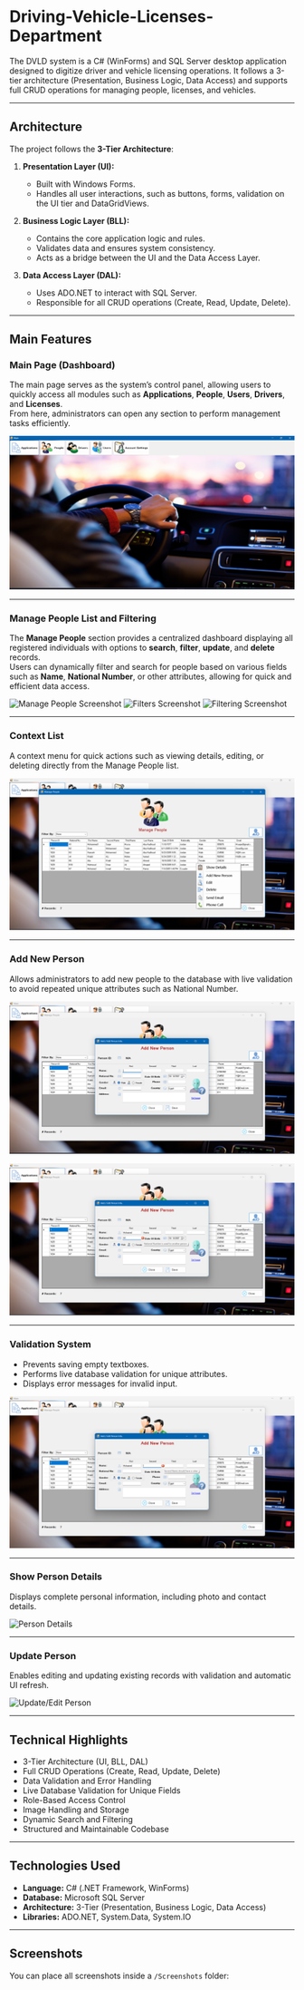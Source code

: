 # Driving-Vehicle-Licenses-Department
The DVLD system is a C# (WinForms) and SQL Server desktop application designed to digitize driver and vehicle licensing operations. It follows a 3-tier architecture (Presentation, Business Logic, Data Access) and supports full CRUD operations for managing people, licenses, and vehicles.

---

## Architecture

The project follows the **3-Tier Architecture**:

1. **Presentation Layer (UI):**
   - Built with Windows Forms.
   - Handles all user interactions, such as buttons, forms, validation on the UI tier and DataGridViews.

2. **Business Logic Layer (BLL):**
   - Contains the core application logic and rules.
   - Validates data and ensures system consistency.
   - Acts as a bridge between the UI and the Data Access Layer.

3. **Data Access Layer (DAL):**
   - Uses ADO.NET to interact with SQL Server.
   - Responsible for all CRUD operations (Create, Read, Update, Delete).

---

## Main Features

### Main Page (Dashboard)

The main page serves as the system’s control panel, allowing users to quickly access all modules such as **Applications**, **People**, **Users**, **Drivers**, and **Licenses**.  
From here, administrators can open any section to perform management tasks efficiently.

![Main Page Screenshot](assets/Main.png)

---

### Manage People List and Filtering

The **Manage People** section provides a centralized dashboard displaying all registered individuals with options to **search**, **filter**, **update**, and **delete** records.  
Users can dynamically filter and search for people based on various fields such as **Name**, **National Number**, or other attributes, allowing for quick and efficient data access.

![Manage People Screenshot](Screenshots/ManagePeopleList.png)
![Filters Screenshot](Screenshots/ManagePeopleFilters.png)
![Filtering Screenshot](Screenshots/ManagePeopleFilter.png)

---

### Context List
A context menu for quick actions such as viewing details, editing, or deleting directly from the Manage People list.  

![Manage People Context List](assets/ContextList.png)

---

### Add New Person
Allows administrators to add new people to the database with live validation to avoid repeated unique attributes such as National Number.  

![Add New Person](assets/AddNewPerson.png)

![Live Validation with DB on National No. to avoid repetition](assets/LiveValidation.png)


---

### Validation System
- Prevents saving empty textboxes.
- Performs live database validation for unique attributes.
- Displays error messages for invalid input.  

![Validation on Textboxs during add new person](assets/AddPersonValidation.png)

---

### Show Person Details
Displays complete personal information, including photo and contact details.  

![Person Details](Screenshots/PersonDetails.png)

---

### Update Person
Enables editing and updating existing records with validation and automatic UI refresh.  

![Update/Edit Person](Screenshots/UpdatePerson.png)

---

## Technical Highlights

- 3-Tier Architecture (UI, BLL, DAL)
- Full CRUD Operations (Create, Read, Update, Delete)
- Data Validation and Error Handling
- Live Database Validation for Unique Fields
- Role-Based Access Control
- Image Handling and Storage
- Dynamic Search and Filtering
- Structured and Maintainable Codebase

---

## Technologies Used

- **Language:** C# (.NET Framework, WinForms)
- **Database:** Microsoft SQL Server
- **Architecture:** 3-Tier (Presentation, Business Logic, Data Access)
- **Libraries:** ADO.NET, System.Data, System.IO

---

## Screenshots

You can place all screenshots inside a `/Screenshots` folder:

